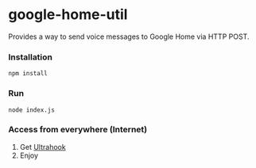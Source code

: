 # google-home-util

Provides a way to send voice messages to Google Home via HTTP POST.

### Installation

`npm install`

### Run

`node index.js`

### Access from everywhere (Internet)

1. Get [Ultrahook](http://www.ultrahook.com/)
2. Enjoy
